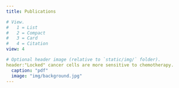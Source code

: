 ```yaml
---
title: Publications

# View.
#   1 = List
#   2 = Compact
#   3 = Card
#   4 = Citation
view: 4

# Optional header image (relative to `static/img/` folder).
header:"Locked" cancer cells are more sensitive to chemotherapy.
  caption: "pdf"
  image: "img/background.jpg"
---
```

